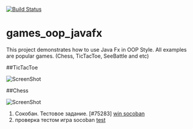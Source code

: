 [![Build Status](https://travis-ci.org/peterarsentev/games_oop_javafx.svg?branch=master)](https://travis-ci.org/peterarsentev/games_oop_javafx)

# games_oop_javafx
This project demonstrates how to use Java Fx in OOP Style. 
All examples are popular games. (Chess, TicTacToe, SeeBattle and etc)

##TicTacToe

![ScreenShot](images/TicTacToe.png)

##Chess

![ScreenShot](images/Chess.png)
1. Сокобан. Тестовое задание. [#75283]
[win socoban](https://github.com/as310788/games_oop_javafx/blob/master/images/win%20socoban.png)
2. проверка тестом игра socoban
[test](https://github.com/as310788/games_oop_javafx/blob/master/images/test%20socoban.png)
